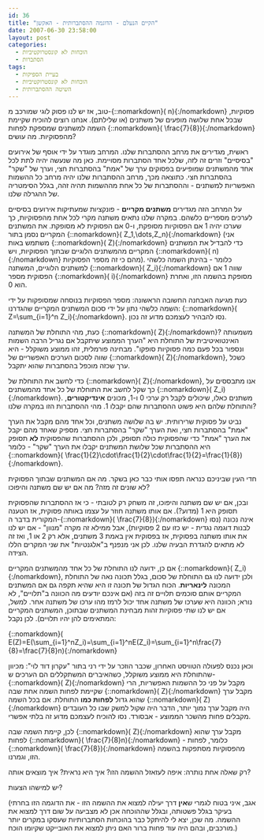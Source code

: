 ```yaml
---
id: 36
title: "הקיים הנעלם - הדוגמה ההסתברותית - האקשן"
date: 2007-06-30 23:58:00
layout: post
categories: 
  - הוכחות לא קונסטרוקטיביות
  - הסתברות
tags: 
  - בעיית הספיקות
  - הוכחות לא קונסטרוקטיביות
  - השיטה ההסתברותית
---
```

טוב, אז יש לנו פסוק לוגי שמורכב מ-{::nomarkdown}\( n\){:/nomarkdown} פסוקיות, שבכל אחת שלושה מופעים של משתנים (או שלילתם). אנחנו רוצים להוכיח שקיימת השמה למשתנים שמספקת לפחות {::nomarkdown}\( \frac{7}{8}\){:/nomarkdown} מהפסוקיות. מה עושים?

ראשית, מגדירים את מרחב ההסתברות שלנו. המרחב מוגדר על ידי אוסף של אירועים "בסיסיים" וזרים זה לזה, שלכל אחד הסתברות מסויימת. כאן מה שנעשה יהיה לתת לכל אחד מהמשתנים שמופיעים בפסוקים ערך של "אמת" בהסתברות חצי, וערך של "שקר" בהסתברות חצי. כתוצאה מכך, מרחב ההסתברות שלנו יהיה מרחב כל ההשמות האפשריות למשתנים - וההסתברות של כל אחת מההשמות תהיה זהה, בגלל הסימטריה של ההגרלה שלנו.

על המרחב הזה מגדירים <strong>משתנים מקריים</strong> - פונקציות שמעתיקות אירועים בסיסיים לערכים מספריים כלשהם. במקרה שלנו נתאים משתנה מקרי לכל אחת מהפסוקיות, כך שערכו יהיה 1 אם הפסוקיות מסופקת, ו-0 אם הפסוקית לא מסופקת. את המשתנים המקריים נסמן בתור {::nomarkdown}\( Z_1,\dots,Z_n\){:/nomarkdown} (אני משתמש באות {::nomarkdown}\( Z\){:/nomarkdown} כדי להבדיל את המשתנים המקריים מהמשתנים הלוגיים שבתוך הפסוקיות, ויש {::nomarkdown}\( n\){:/nomarkdown} מהם כי זה מספר הפסוקיות). כלומר - בהינתן השמה כלשהי למשתנים הלוגיים, המשתנה {::nomarkdown}\( Z_i\){:/nomarkdown} שווה 1 אם הפסוקית מספר {::nomarkdown}\( i\){:/nomarkdown} מסופקת בהשמה הזו, ואחרת הוא 0.

כעת מגיעה האבחנה החשובה הראשונה: מספר הפסוקיות בנוסחה שמסופקות על ידי השמה כלשהי נתון על ידי סכום המשתנים המקריים שהגדרנו: {::nomarkdown}\( Z=\sum_{i=1}^n Z_i\){:/nomarkdown}. נסו להבהיר לעצמכם מדוע זה נכון.

כעת, מהי התוחלת של המשתנה {::nomarkdown}\( Z\){:/nomarkdown}? משמעותה האינטואיטיבית של התוחלת היא "הערך הממוצע שיתקבל אם נגריל הרבה השמות ונספור בכל פעם כמה פסוקיות סופקו". מבחינה פורמלית, זהו ממוצע משוקלל - היא שווה לסכום הערכים האפשריים של {::nomarkdown}\( Z\){:/nomarkdown}, כשכל ערך שכזה מוכפל בהסתברות שהוא יתקבל.

כדי לחשב את התוחלת של {::nomarkdown}\( Z\){:/nomarkdown}, אנו מתבססים על כך שקל לחשב את התוחלת של כל אחד מהמשתנים {::nomarkdown}\( Z_i\){:/nomarkdown}. משתנים כאלו, שיכולים לקבל רק ערכי 0 ו-1, מכונים <strong>אינדיקטורים</strong>, והתוחלת שלהם היא פשוט ההסתברות שהם יקבלו 1. מהי ההסתברות הזו במקרה שלנו?

נביט על פסוקית שרירותית. יש בה שלושה משתנים, וכל אחד מהם מקבל את הערך "אמת" בהסתברות חצי, ואת הערך "שקר" בהסתברות חצי. מספיק שאחד מהם יקבל את הערך "אמת" כדי שהפסוקית כולה תסופק, ולכן ההסתברות שהפסוקית <strong>לא</strong> תסופק היא ההסתברות שכל שלושת המשתנים יקבלו את הערך "שקר" - כלומר {::nomarkdown}\( \frac{1}{2}\cdot\frac{1}{2}\cdot\frac{1}{2}=\frac{1}{8}\){:/nomarkdown}.

חדי העין שביניכם כנראה תפסו אותי כבר כאן בשקר. מה אם המשתנים שבתוך הפסוקית לא שונים זה מזה? מה אם יש שם משתנה והיפוכו?

ובכן, אם יש שם משתנה והיפוכו, זה משחק רק לטובתי - כי אז ההסתברות שהפסוקית תסופק היא 1 (מדוע?). אם אותו משתנה חוזר על עצמו באותה פסוקית, אז הטענה המקורית בדבר ה-{::nomarkdown}\( \frac{7}{8}\){:/nomarkdown} אינה נכונה (נסו לבנות דוגמה נגדית - יש כזו עם 2 פסוקיות), אבל ממילא זה מקרה "מנוון" - אם יש לנו את אותו משתנה בפסוקית, אז בפסוקית אין באמת 3 משתנים, אלא רק 2 או 1, ואז זה לא מתאים להגדרת הבעיה שלנו. לכן אני מנפנף ב"אלגנטיות" את שני המקרים הללו הצידה.

אם כן, ידועה לנו התוחלת של כל אחד מהמשתנים המקריים {::nomarkdown}\( Z_i\){:/nomarkdown}, ולכן ידועה לנו גם התוחלת של סכום, בגלל תכונה נאה של התוחלת המכונה <strong>לינאריות</strong>. הכוח הגדול של תכונה זו היא שהיא תקפה גם אם המשתנים המקריים אותם סוכמים תלויים זה בזה (אם אינכם יודעים מה הכוונה ב"תלויים", לא נורא; הכוונה היא שערכו של משתנה אחד יכול לרמז מהו ערכו של משתנה אחר. למשל, אם יש לנו שתי פסוקיות זהות מבחינת המשתנים שבתוכן, המשתנים המקריים המתאימים להן יהיו תלויים). לכן נקבל:

{::nomarkdown}\( E(Z)=E(\sum_{i=1}^nZ_i)=\sum_{i=1}^nE(Z_i)=\sum_{i=1}^n\frac{7}{8}=\frac{7}{8}n\){:/nomarkdown}

וכאן נכנס לפעולה הטוויסט האחרון, שכבר הוזכר על ידי רני בתור "עקרון דוד לוי": מכיוון שהתוחלת היא ממוצע משוקלל, כשהאיברים המשתקללים הם הערכים ש-{::nomarkdown}\( Z\){:/nomarkdown} מקבל על פני כל ההשמות האפשריות, הרי שקיימת לפחות השמה אחת שבה {::nomarkdown}\( Z\){:/nomarkdown} מקבל ערך שהוא גדול <strong>לפחות כמו</strong> התוחלת. אם בכל השמה {::nomarkdown}\( Z\){:/nomarkdown} היה מקבל ערך נמוך יותר, הדבר היה שקול למשק שבו כל העובדים מקבלים פחות מהשכר הממוצע - אבסורד. נסו להוכיח לעצמכם מדוע זה בלתי אפשרי.

לכן, קיימת השמה שבה {::nomarkdown}\( Z\){:/nomarkdown} מקבל ערך שהוא לפחות {::nomarkdown}\( \frac{7}{8}n\){:/nomarkdown} - כלומר, לפחות {::nomarkdown}\( \frac{7}{8}\){:/nomarkdown} מהפסוקיות מסתפקות בהשמה הזו, וגמרנו.

רק שאלה אחת נותרה: איפה לעזאזל ההשמה הזו? איך היא נראית? איך מוצאים אותה?

יש למישהו הצעות?

(אגב, איני בטוח לגמרי ש<strong>אין</strong> דרך יעילה למצוא את ההשמה הזו - את הדוגמה הזו בחרתי בעיקר בגלל פשטותה, ובגלל שההוכחה אכן לא מצביעה על שום דרך למצוא את ההשמה. מה שכן, יצא לי להיתקל כבר בהוכחות הסתברותיות שעסקו במקרים יותר מורכבים, ובהם היה עוד פחות ברור האם ניתן למצוא את האובייקט שקיומו הוכח.)
